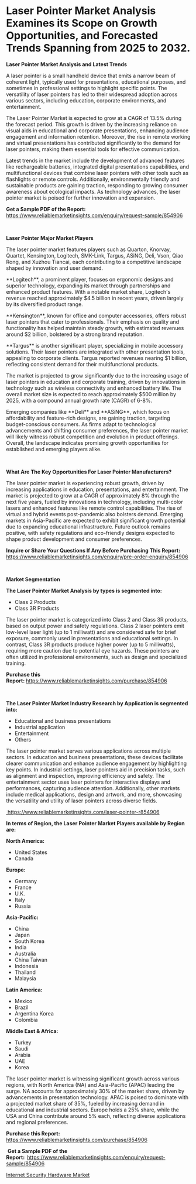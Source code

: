 <p><h1>Laser Pointer Market Analysis Examines its Scope on Growth Opportunities, and Forecasted Trends Spanning from 2025 to 2032.</h1></p><p><strong>Laser Pointer Market Analysis and Latest Trends</strong></p>
<p><p>A laser pointer is a small handheld device that emits a narrow beam of coherent light, typically used for presentations, educational purposes, and sometimes in professional settings to highlight specific points. The versatility of laser pointers has led to their widespread adoption across various sectors, including education, corporate environments, and entertainment.</p><p>The Laser Pointer Market is expected to grow at a CAGR of 13.5% during the forecast period. This growth is driven by the increasing reliance on visual aids in educational and corporate presentations, enhancing audience engagement and information retention. Moreover, the rise in remote working and virtual presentations has contributed significantly to the demand for laser pointers, making them essential tools for effective communication.</p><p>Latest trends in the market include the development of advanced features like rechargeable batteries, integrated digital presentations capabilities, and multifunctional devices that combine laser pointers with other tools such as flashlights or remote controls. Additionally, environmentally friendly and sustainable products are gaining traction, responding to growing consumer awareness about ecological impacts. As technology advances, the laser pointer market is poised for further innovation and expansion.</p></p>
<p><strong>Get a Sample PDF of the Report:&nbsp;</strong> <a href="https://www.reliablemarketinsights.com/enquiry/request-sample/854906?utm_campaign=2943&utm_medium=2&utm_source=Github&utm_content=ia&utm_term=08042025&utm_id=laser-pointer">https://www.reliablemarketinsights.com/enquiry/request-sample/854906</a></p>
<p>&nbsp;</p>
<p><strong>Laser Pointer Major Market Players</strong></p>
<p><p>The laser pointer market features players such as Quarton, Knorvay, Quartet, Kensington, Logitech, SMK-Link, Targus, ASiNG, Deli, Vson, Qiao Rong, and Xuzhou Tiancai, each contributing to a competitive landscape shaped by innovation and user demand. </p><p>**Logitech**, a prominent player, focuses on ergonomic designs and superior technology, expanding its market through partnerships and enhanced product features. With a notable market share, Logitech's revenue reached approximately $4.5 billion in recent years, driven largely by its diversified product range.</p><p>**Kensington**, known for office and computer accessories, offers robust laser pointers that cater to professionals. Their emphasis on quality and functionality has helped maintain steady growth, with estimated revenues around $2 billion, bolstered by a strong brand reputation.</p><p>**Targus** is another significant player, specializing in mobile accessory solutions. Their laser pointers are integrated with other presentation tools, appealing to corporate clients. Targus reported revenues nearing $1 billion, reflecting consistent demand for their multifunctional products.</p><p>The market is projected to grow significantly due to the increasing usage of laser pointers in education and corporate training, driven by innovations in technology such as wireless connectivity and enhanced battery life. The overall market size is expected to reach approximately $500 million by 2025, with a compound annual growth rate (CAGR) of 6-8%.</p><p>Emerging companies like **Deli** and **ASiNG**, which focus on affordability and feature-rich designs, are gaining traction, targeting budget-conscious consumers. As firms adapt to technological advancements and shifting consumer preferences, the laser pointer market will likely witness robust competition and evolution in product offerings. Overall, the landscape indicates promising growth opportunities for established and emerging players alike.</p></p>
<p>&nbsp;</p>
<p><strong>What Are The Key Opportunities For Laser Pointer Manufacturers?</strong></p>
<p><p>The laser pointer market is experiencing robust growth, driven by increasing applications in education, presentations, and entertainment. The market is projected to grow at a CAGR of approximately 8% through the next five years, fueled by innovations in technology, including multi-color lasers and enhanced features like remote control capabilities. The rise of virtual and hybrid events post-pandemic also bolsters demand. Emerging markets in Asia-Pacific are expected to exhibit significant growth potential due to expanding educational infrastructure. Future outlook remains positive, with safety regulations and eco-friendly designs expected to shape product development and consumer preferences.</p></p>
<p><strong>Inquire or Share Your Questions If Any Before Purchasing This Report:</strong> <a href="https://www.reliablemarketinsights.com/enquiry/pre-order-enquiry/854906?utm_campaign=2943&utm_medium=2&utm_source=Github&utm_content=ia&utm_term=08042025&utm_id=laser-pointer">https://www.reliablemarketinsights.com/enquiry/pre-order-enquiry/854906</a></p>
<p>&nbsp;</p>
<p><strong>Market Segmentation</strong></p>
<p><strong>The Laser Pointer Market Analysis by types is segmented into:</strong></p>
<p><ul><li>Class 2 Products</li><li>Class 3R Products</li></ul></p>
<p><p>The laser pointer market is categorized into Class 2 and Class 3R products, based on output power and safety regulations. Class 2 laser pointers emit low-level laser light (up to 1 milliwatt) and are considered safe for brief exposure, commonly used in presentations and educational settings. In contrast, Class 3R products produce higher power (up to 5 milliwatts), requiring more caution due to potential eye hazards. These pointers are often utilized in professional environments, such as design and specialized training.</p></p>
<p><strong>Purchase this Report:&nbsp;</strong><a href="https://www.reliablemarketinsights.com/purchase/854906?utm_campaign=2943&utm_medium=2&utm_source=Github&utm_content=ia&utm_term=08042025&utm_id=laser-pointer">https://www.reliablemarketinsights.com/purchase/854906</a></p>
<p>&nbsp;</p>
<p><strong>The Laser Pointer Market Industry Research by Application is segmented into:</strong></p>
<p><ul><li>Educational and business presentations</li><li>Industrial application</li><li>Entertainment</li><li>Others</li></ul></p>
<p><p>The laser pointer market serves various applications across multiple sectors. In education and business presentations, these devices facilitate clearer communication and enhance audience engagement by highlighting key points. In industrial settings, laser pointers aid in precision tasks, such as alignment and inspection, improving efficiency and safety. The entertainment sector uses laser pointers for interactive displays and performances, capturing audience attention. Additionally, other markets include medical applications, design and artwork, and more, showcasing the versatility and utility of laser pointers across diverse fields.</p></p>
<p><a href="https://www.reliablemarketinsights.com/laser-pointer-r854906?utm_campaign=2943&utm_medium=2&utm_source=Github&utm_content=ia&utm_term=08042025&utm_id=laser-pointer">&nbsp;https://www.reliablemarketinsights.com/laser-pointer-r854906</a></p>
<p><strong>In terms of Region, the Laser Pointer Market Players available by Region are:</strong></p>
<p>
    <p> <strong> North America: </strong>
        <ul>
            <li>United States</li>
            <li>Canada</li>
        </ul>
        </p> 
    <p> <strong> Europe: </strong>
        <ul>
            <li>Germany</li>
            <li>France</li>
            <li>U.K.</li>
            <li>Italy</li>
            <li>Russia</li>
        </ul>
        </p> 
    <p> <strong> Asia-Pacific: </strong>
        <ul>
            <li>China</li>
            <li>Japan</li>
            <li>South Korea</li>
            <li>India</li>
            <li>Australia</li>
            <li>China Taiwan</li>
            <li>Indonesia</li>
            <li>Thailand</li>
            <li>Malaysia</li>
        </ul>
        </p> 
    <p> <strong> Latin America: </strong>
        <ul>
            <li>Mexico</li>
            <li>Brazil</li>
            <li>Argentina Korea</li>
            <li>Colombia</li>
        </ul>
        </p> 
    <p> <strong> Middle East & Africa: </strong>
        <ul>
            <li>Turkey</li>
            <li>Saudi</li>
            <li>Arabia</li>
            <li>UAE</li>
            <li>Korea</li>
        </ul>
    </p>
    </p>
<p><p>The laser pointer market is witnessing significant growth across various regions, with North America (NA) and Asia-Pacific (APAC) leading the surge. NA accounts for approximately 30% of the market share, driven by advancements in presentation technology. APAC is poised to dominate with a projected market share of 35%, fueled by increasing demand in educational and industrial sectors. Europe holds a 25% share, while the USA and China contribute around 5% each, reflecting diverse applications and regional preferences.</p></p>
<p><strong>Purchase this Report: </strong><a href="https://www.reliablemarketinsights.com/purchase/854906?utm_campaign=2943&utm_medium=2&utm_source=Github&utm_content=ia&utm_term=08042025&utm_id=laser-pointer">https://www.reliablemarketinsights.com/purchase/854906</a></p>
<p>&nbsp;<strong>Get a Sample PDF of the Report:&nbsp;&nbsp;</strong><a href="https://www.reliablemarketinsights.com/enquiry/request-sample/854906?utm_campaign=2943&utm_medium=2&utm_source=Github&utm_content=ia&utm_term=08042025&utm_id=laser-pointer">https://www.reliablemarketinsights.com/enquiry/request-sample/854906</a></p>
<p><strong></strong></p>
<p><p><a href="https://github.com/akramisabtu/Market-Research-Report-List-1/blob/main/internet-security-hardware-market.md?utm_campaign=2943&utm_medium=2&utm_source=Github&utm_content=ia&utm_term=08042025&utm_id=laser-pointer">Internet Security Hardware Market</a></p></p>
